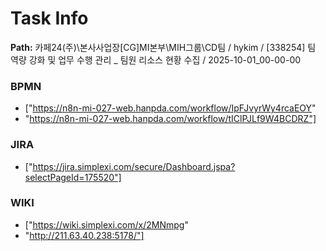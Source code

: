 # Task Info

**Path:** 카페24(주)\본사사업장\[CG]MI본부\MIH그룹\CD팀 / hykim / [338254] 팀 역량 강화 및 업무 수행 관리 _ 팀원 리소스 현황 수집 / 2025-10-01_00-00-00

### BPMN
- ["https://n8n-mi-027-web.hanpda.com/workflow/IpFJvyrWy4rcaEOY"
- "https://n8n-mi-027-web.hanpda.com/workflow/tIClPJLf9W4BCDRZ"]

### JIRA
- ["https://jira.simplexi.com/secure/Dashboard.jspa?selectPageId=175520"]

### WIKI
- ["https://wiki.simplexi.com/x/2MNmpg"
- "http://211.63.40.238:5178/"]

